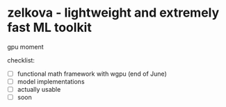 # zelkova - lightweight and extremely fast ML toolkit
gpu moment

checklist: 
- [ ] functional math framework with wgpu (end of June)
- [ ] model implementations
- [ ] actually usable 
- [ ] soon 
